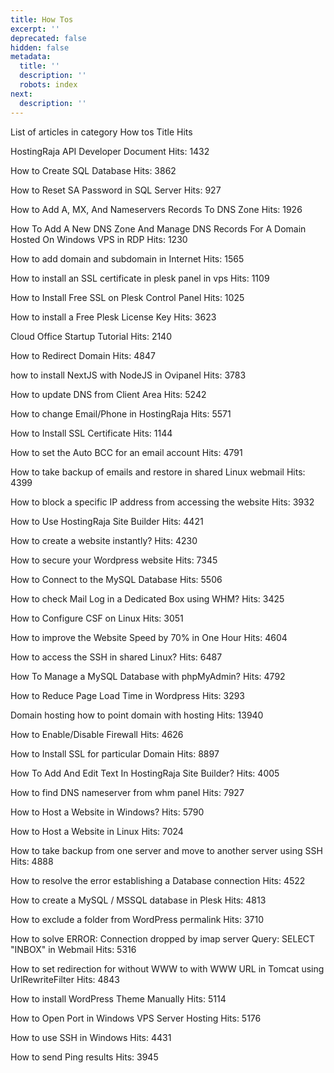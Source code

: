 ```yaml
---
title: How Tos
excerpt: ''
deprecated: false
hidden: false
metadata:
  title: ''
  description: ''
  robots: index
next:
  description: ''
---
```


List of articles in category How tos
    <thead>
        <tr>
            <th scope="col" id="categorylist_header_title">
                Title </th>
            <th scope="col" id="categorylist_header_hits">
                Hits                </th>
        </tr>
    </thead>
    <tbody>
        <tr class="cat-list-row0">
            <td headers="categorylist_header_title" class="list-title">
                
HostingRaja API Developer Document 
            </td>
            <td headers="categorylist_header_hits" class="list-hits">
                <span class="badge badge-info">
Hits: 1432 </span>
            </td>
        </tr>
        <tr class="cat-list-row1">
            <td headers="categorylist_header_title" class="list-title">
                
How to Create SQL Database 
            </td>
            <td headers="categorylist_header_hits" class="list-hits">
                <span class="badge badge-info">
Hits: 3862 </span>
            </td>
        </tr>
        <tr class="cat-list-row0">
            <td headers="categorylist_header_title" class="list-title">
                
How to Reset SA Password in SQL Server 
            </td>
            <td headers="categorylist_header_hits" class="list-hits">
                <span class="badge badge-info">
Hits: 927 </span>
            </td>
        </tr>
        <tr class="cat-list-row1">
            <td headers="categorylist_header_title" class="list-title">
                
How to Add A, MX, And Nameservers Records To DNS Zone 
            </td>
            <td headers="categorylist_header_hits" class="list-hits">
                <span class="badge badge-info">
Hits: 1926 </span>
            </td>
        </tr>
        <tr class="cat-list-row0">
            <td headers="categorylist_header_title" class="list-title">
                
How To Add A New DNS Zone And Manage DNS Records For A Domain Hosted On Windows VPS in RDP 
            </td>
            <td headers="categorylist_header_hits" class="list-hits">
                <span class="badge badge-info">
Hits: 1230 </span>
            </td>
        </tr>
        <tr class="cat-list-row1">
            <td headers="categorylist_header_title" class="list-title">
                
How to add domain and subdomain in Internet 
            </td>
            <td headers="categorylist_header_hits" class="list-hits">
                <span class="badge badge-info">
Hits: 1565 </span>
            </td>
        </tr>
        <tr class="cat-list-row0">
            <td headers="categorylist_header_title" class="list-title">
                
How to install an SSL certificate in plesk panel in vps 
            </td>
            <td headers="categorylist_header_hits" class="list-hits">
                <span class="badge badge-info">
Hits: 1109 </span>
            </td>
        </tr>
        <tr class="cat-list-row1">
            <td headers="categorylist_header_title" class="list-title">
                
How to Install Free SSL on Plesk Control Panel 
            </td>
            <td headers="categorylist_header_hits" class="list-hits">
                <span class="badge badge-info">
Hits: 1025 </span>
            </td>
        </tr>
        <tr class="cat-list-row0">
            <td headers="categorylist_header_title" class="list-title">
                
How to install a Free Plesk License Key 
            </td>
            <td headers="categorylist_header_hits" class="list-hits">
                <span class="badge badge-info">
Hits: 3623 </span>
            </td>
        </tr>
        <tr class="cat-list-row1">
            <td headers="categorylist_header_title" class="list-title">
                
Cloud Office Startup Tutorial 
            </td>
            <td headers="categorylist_header_hits" class="list-hits">
                <span class="badge badge-info">
Hits: 2140 </span>
            </td>
        </tr>
        <tr class="cat-list-row0">
            <td headers="categorylist_header_title" class="list-title">
                
How to Redirect Domain 
            </td>
            <td headers="categorylist_header_hits" class="list-hits">
                <span class="badge badge-info">
Hits: 4847 </span>
            </td>
        </tr>
        <tr class="cat-list-row1">
            <td headers="categorylist_header_title" class="list-title">
                
how to install NextJS with NodeJS in Ovipanel 
            </td>
            <td headers="categorylist_header_hits" class="list-hits">
                <span class="badge badge-info">
Hits: 3783 </span>
            </td>
        </tr>
        <tr class="cat-list-row0">
            <td headers="categorylist_header_title" class="list-title">
                
How to update DNS from Client Area 
            </td>
            <td headers="categorylist_header_hits" class="list-hits">
                <span class="badge badge-info">
Hits: 5242 </span>
            </td>
        </tr>
        <tr class="cat-list-row1">
            <td headers="categorylist_header_title" class="list-title">
                
How to change Email/Phone in HostingRaja 
            </td>
            <td headers="categorylist_header_hits" class="list-hits">
                <span class="badge badge-info">
Hits: 5571 </span>
            </td>
        </tr>
        <tr class="cat-list-row0">
            <td headers="categorylist_header_title" class="list-title">
                
How to Install SSL Certificate 
            </td>
            <td headers="categorylist_header_hits" class="list-hits">
                <span class="badge badge-info">
Hits: 1144 </span>
            </td>
        </tr>
        <tr class="cat-list-row1">
            <td headers="categorylist_header_title" class="list-title">
                
How to set the Auto BCC for an email account 
            </td>
            <td headers="categorylist_header_hits" class="list-hits">
                <span class="badge badge-info">
Hits: 4791 </span>
            </td>
        </tr>
        <tr class="cat-list-row0">
            <td headers="categorylist_header_title" class="list-title">
                
How to take backup of emails and restore in shared Linux webmail 
            </td>
            <td headers="categorylist_header_hits" class="list-hits">
                <span class="badge badge-info">
Hits: 4399 </span>
            </td>
        </tr>
        <tr class="cat-list-row1">
            <td headers="categorylist_header_title" class="list-title">
                
How to block a specific IP address from accessing the website 
            </td>
            <td headers="categorylist_header_hits" class="list-hits">
                <span class="badge badge-info">
Hits: 3932 </span>
            </td>
        </tr>
        <tr class="cat-list-row0">
            <td headers="categorylist_header_title" class="list-title">
                
How to Use HostingRaja Site Builder 
            </td>
            <td headers="categorylist_header_hits" class="list-hits">
                <span class="badge badge-info">
Hits: 4421 </span>
            </td>
        </tr>
        <tr class="cat-list-row1">
            <td headers="categorylist_header_title" class="list-title">
                
How to create a website instantly? 
            </td>
            <td headers="categorylist_header_hits" class="list-hits">
                <span class="badge badge-info">
Hits: 4230 </span>
            </td>
        </tr>
        <tr class="cat-list-row0">
            <td headers="categorylist_header_title" class="list-title">
                
How to secure your Wordpress website 
            </td>
            <td headers="categorylist_header_hits" class="list-hits">
                <span class="badge badge-info">
Hits: 7345 </span>
            </td>
        </tr>
        <tr class="cat-list-row1">
            <td headers="categorylist_header_title" class="list-title">
                
How to Connect to the MySQL Database 
            </td>
            <td headers="categorylist_header_hits" class="list-hits">
                <span class="badge badge-info">
Hits: 5506 </span>
            </td>
        </tr>
        <tr class="cat-list-row0">
            <td headers="categorylist_header_title" class="list-title">
                
How to check Mail Log in a Dedicated Box using WHM? 
            </td>
            <td headers="categorylist_header_hits" class="list-hits">
                <span class="badge badge-info">
Hits: 3425 </span>
            </td>
        </tr>
        <tr class="cat-list-row1">
            <td headers="categorylist_header_title" class="list-title">
                
How to Configure CSF on Linux 
            </td>
            <td headers="categorylist_header_hits" class="list-hits">
                <span class="badge badge-info">
Hits: 3051 </span>
            </td>
        </tr>
        <tr class="cat-list-row0">
            <td headers="categorylist_header_title" class="list-title">
                
How to improve the Website Speed by 70% in One Hour 
            </td>
            <td headers="categorylist_header_hits" class="list-hits">
                <span class="badge badge-info">
Hits: 4604 </span>
            </td>
        </tr>
        <tr class="cat-list-row1">
            <td headers="categorylist_header_title" class="list-title">
                
How to access the SSH in shared Linux? 
            </td>
            <td headers="categorylist_header_hits" class="list-hits">
                <span class="badge badge-info">
Hits: 6487 </span>
            </td>
        </tr>
        <tr class="cat-list-row0">
            <td headers="categorylist_header_title" class="list-title">
                
How To Manage a MySQL Database with phpMyAdmin? 
            </td>
            <td headers="categorylist_header_hits" class="list-hits">
                <span class="badge badge-info">
Hits: 4792 </span>
            </td>
        </tr>
        <tr class="cat-list-row1">
            <td headers="categorylist_header_title" class="list-title">
                
How to Reduce Page Load Time in Wordpress 
            </td>
            <td headers="categorylist_header_hits" class="list-hits">
                <span class="badge badge-info">
Hits: 3293 </span>
            </td>
        </tr>
        <tr class="cat-list-row0">
            <td headers="categorylist_header_title" class="list-title">
                
Domain hosting how to point domain with hosting 
            </td>
            <td headers="categorylist_header_hits" class="list-hits">
                <span class="badge badge-info">
Hits: 13940 </span>
            </td>
        </tr>
        <tr class="cat-list-row1">
            <td headers="categorylist_header_title" class="list-title">
                
How to Enable/Disable Firewall 
            </td>
            <td headers="categorylist_header_hits" class="list-hits">
                <span class="badge badge-info">
Hits: 4626 </span>
            </td>
        </tr>
        <tr class="cat-list-row0">
            <td headers="categorylist_header_title" class="list-title">
                
How to Install SSL for particular Domain 
            </td>
            <td headers="categorylist_header_hits" class="list-hits">
                <span class="badge badge-info">
Hits: 8897 </span>
            </td>
        </tr>
        <tr class="cat-list-row1">
            <td headers="categorylist_header_title" class="list-title">
                
How To Add And Edit Text In HostingRaja Site Builder? 
            </td>
            <td headers="categorylist_header_hits" class="list-hits">
                <span class="badge badge-info">
Hits: 4005 </span>
            </td>
        </tr>
        <tr class="cat-list-row0">
            <td headers="categorylist_header_title" class="list-title">
                
How to find DNS nameserver from whm panel 
            </td>
            <td headers="categorylist_header_hits" class="list-hits">
                <span class="badge badge-info">
Hits: 7927 </span>
            </td>
        </tr>
        <tr class="cat-list-row1">
            <td headers="categorylist_header_title" class="list-title">
                
How to Host a Website in Windows? 
            </td>
            <td headers="categorylist_header_hits" class="list-hits">
                <span class="badge badge-info">
Hits: 5790 </span>
            </td>
        </tr>
        <tr class="cat-list-row0">
            <td headers="categorylist_header_title" class="list-title">
                
How to Host a Website in Linux 
            </td>
            <td headers="categorylist_header_hits" class="list-hits">
                <span class="badge badge-info">
Hits: 7024 </span>
            </td>
        </tr>
        <tr class="cat-list-row1">
            <td headers="categorylist_header_title" class="list-title">
                
How to take backup from one server and move to another server using SSH 
            </td>
            <td headers="categorylist_header_hits" class="list-hits">
                <span class="badge badge-info">
Hits: 4888 </span>
            </td>
        </tr>
        <tr class="cat-list-row0">
            <td headers="categorylist_header_title" class="list-title">
                
How to resolve the error establishing a Database connection 
            </td>
            <td headers="categorylist_header_hits" class="list-hits">
                <span class="badge badge-info">
Hits: 4522 </span>
            </td>
        </tr>
        <tr class="cat-list-row1">
            <td headers="categorylist_header_title" class="list-title">
                
How to create a MySQL / MSSQL database in Plesk 
            </td>
            <td headers="categorylist_header_hits" class="list-hits">
                <span class="badge badge-info">
Hits: 4813 </span>
            </td>
        </tr>
        <tr class="cat-list-row0">
            <td headers="categorylist_header_title" class="list-title">
                
How to exclude a folder from WordPress permalink 
            </td>
            <td headers="categorylist_header_hits" class="list-hits">
                <span class="badge badge-info">
Hits: 3710 </span>
            </td>
        </tr>
        <tr class="cat-list-row1">
            <td headers="categorylist_header_title" class="list-title">
                
How to solve ERROR: Connection dropped by imap server Query: SELECT &quot;INBOX&quot; in Webmail 
            </td>
            <td headers="categorylist_header_hits" class="list-hits">
                <span class="badge badge-info">
Hits: 5316 </span>
            </td>
        </tr>
        <tr class="cat-list-row0">
            <td headers="categorylist_header_title" class="list-title">
                
How to set redirection for without WWW to with WWW URL in Tomcat using UrlRewriteFilter 
            </td>
            <td headers="categorylist_header_hits" class="list-hits">
                <span class="badge badge-info">
Hits: 4843 </span>
            </td>
        </tr>
        <tr class="cat-list-row1">
            <td headers="categorylist_header_title" class="list-title">
                
How to install WordPress Theme Manually 
            </td>
            <td headers="categorylist_header_hits" class="list-hits">
                <span class="badge badge-info">
Hits: 5114 </span>
            </td>
        </tr>
        <tr class="cat-list-row0">
            <td headers="categorylist_header_title" class="list-title">
                
How to Open Port in Windows VPS Server Hosting 
            </td>
            <td headers="categorylist_header_hits" class="list-hits">
                <span class="badge badge-info">
Hits: 5176 </span>
            </td>
        </tr>
        <tr class="cat-list-row1">
            <td headers="categorylist_header_title" class="list-title">
                
How to use SSH in Windows 
            </td>
            <td headers="categorylist_header_hits" class="list-hits">
                <span class="badge badge-info">
Hits: 4431 </span>
            </td>
        </tr>
        <tr class="cat-list-row0">
            <td headers="categorylist_header_title" class="list-title">
                
How to send Ping results 
            </td>
            <td headers="categorylist_header_hits" class="list-hits">
                <span class="badge badge-info">
Hits: 3945 </span>
            </td>
        </tr>
    </tbody>